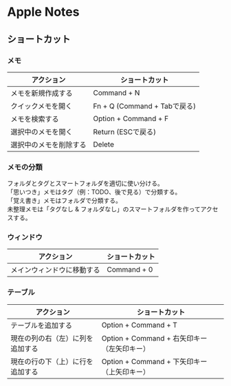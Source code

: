 # Apple Notes

## ショートカット

### メモ

| アクション | ショートカット |
| --- | --- |
| メモを新規作成する | Command + N |
| クイックメモを開く | Fn + Q (Command + Tabで戻る) |
| メモを検索する | Option + Command + F |
| 選択中のメモを開く | Return (ESCで戻る) |
| 選択中のメモを削除する | Delete |

### メモの分類

フォルダとタグとスマートフォルダを適切に使い分ける。  
「思いつき」メモはタグ（例：TODO、後で見る）で分類する。  
「覚え書き」メモはフォルダで分類する。  
未整理メモは「タグなし & フォルダなし」のスマートフォルダを作ってアクセスする。

### ウィンドウ

| アクション | ショートカット |
| --- | --- |
| メインウィンドウに移動する | Command + 0 |

### テーブル

| アクション | ショートカット |
| --- | --- |
| テーブルを追加する | Option + Command + T |
| 現在の列の右（左）に列を追加する | Option + Command + 右矢印キー（左矢印キー） |
| 現在の行の下（上）に行を追加する | Option + Command + 下矢印キー（上矢印キー） |
